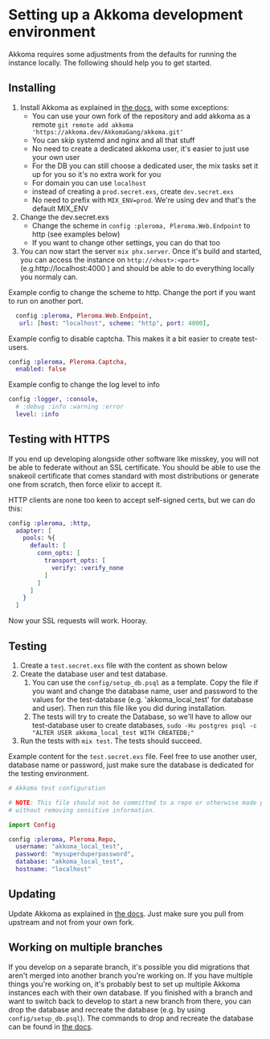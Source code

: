 # Setting up a Akkoma development environment

Akkoma requires some adjustments from the defaults for running the instance locally. The following should help you to get started.

## Installing

1. Install Akkoma as explained in [the docs](../installation/debian_based_en.md), with some exceptions:
    * You can use your own fork of the repository and add akkoma as a remote `git remote add akkoma 'https://akkoma.dev/AkkomaGang/akkoma.git'`
    * You can skip systemd and nginx and all that stuff
    * No need to create a dedicated akkoma user, it's easier to just use your own user
    * For the DB you can still choose a dedicated user, the mix tasks set it up for you so it's no extra work for you
    * For domain you can use `localhost`
    * instead of creating a `prod.secret.exs`, create `dev.secret.exs`
    * No need to prefix with `MIX_ENV=prod`. We're using dev and that's the default MIX_ENV
2. Change the dev.secret.exs
    * Change the scheme in `config :pleroma, Pleroma.Web.Endpoint` to http (see examples below)
    * If you want to change other settings, you can do that too
3. You can now start the server `mix phx.server`. Once it's build and started, you can access the instance on `http://<host>:<port>` (e.g.http://localhost:4000 ) and should be able to do everything locally you normaly can.

Example config to change the scheme to http. Change the port if you want to run on another port.
```elixir
  config :pleroma, Pleroma.Web.Endpoint,
   url: [host: "localhost", scheme: "http", port: 4000],
```

Example config to disable captcha. This makes it a bit easier to create test-users.
```elixir
config :pleroma, Pleroma.Captcha,
  enabled: false
```

Example config to change the log level to info
```elixir
config :logger, :console,
  # :debug :info :warning :error
  level: :info
```

## Testing with HTTPS

If you end up developing alongside other software like misskey,
you will not be able to federate without an SSL certificate. You should
be able to use the snakeoil certificate that comes standard with most
distributions or generate one from scratch, then force elixir to accept it.

HTTP clients are none too keen to accept self-signed certs, but we can do
this:

```elixir
config :pleroma, :http,
  adapter: [
    pools: %{
      default: [
        conn_opts: [
          transport_opts: [
            verify: :verify_none
          ]
        ]
      ]
    }
  ]
```

Now your SSL requests will work. Hooray.

## Testing

1. Create a `test.secret.exs` file with the content as shown below
2. Create the database user and test database.
    1. You can use the `config/setup_db.psql` as a template. Copy the file if you want and change the database name, user and password to the values for the test-database (e.g. 'akkoma_local_test' for database and user). Then run this file like you did during installation.
    2. The tests will try to create the Database, so we'll have to allow our test-database user to create databases, `sudo -Hu postgres psql -c "ALTER USER akkoma_local_test WITH CREATEDB;"`
3. Run the tests with `mix test`. The tests should succeed.

Example content for the `test.secret.exs` file. Feel free to use another user, database name or password, just make sure the database is dedicated for the testing environment.
```elixir
# Akkoma test configuration

# NOTE: This file should not be committed to a repo or otherwise made public
# without removing sensitive information.

import Config

config :pleroma, Pleroma.Repo,
  username: "akkoma_local_test",
  password: "mysuperduperpassword",
  database: "akkoma_local_test",
  hostname: "localhost"

```

## Updating

Update Akkoma as explained in [the docs](../administration/updating.md). Just make sure you pull from upstream and not from your own fork.

## Working on multiple branches

If you develop on a separate branch, it's possible you did migrations that aren't merged into another branch you're working on. If you have multiple things you're working on, it's probably best to set up multiple Akkoma instances each with their own database. If you finished with a branch and want to switch back to develop to start a new branch from there, you can drop the database and recreate the database (e.g. by using `config/setup_db.psql`). The commands to drop and recreate the database can be found in [the docs](../administration/backup.md).
